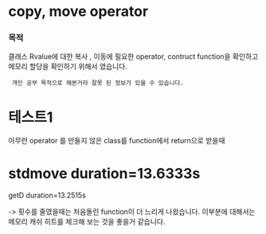 #  copy, move operator 

### 목적
 
  클래스 Rvalue에 대한 복사 , 이동에 필요한 operator, contruct function을 확인하고 
   메모리 할당을 확인하기 위해서 였습니다. 
    
	 개인 공부 목적으로 해본거라 잘못 된 정보가 있을 수 있습니다.
	  

# 테스트1 
아무런 operator 를 만들지 않은  class를 function에서 return으로 받을때

stdmove duration=13.6333s
=====================================================================================
getD duration=13.2515s


-> 횟수를 줄였을때는 처음돌린 function이 더 느리게 나왔습니다. 
이부분에 대해서는 메모리 캐쉬 히트를 체크해 보는 것을 좋을거 같습니다. 

